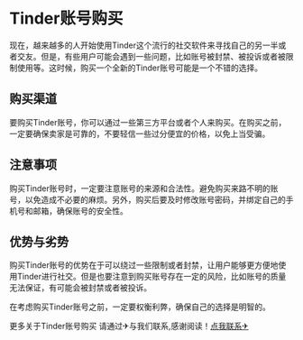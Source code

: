 # Tinder账号购买

现在，越来越多的人开始使用Tinder这个流行的社交软件来寻找自己的另一半或者交友。但是，有些用户可能会遇到一些问题，比如账号被封禁、被投诉或者被限制使用等。这时候，购买一个全新的Tinder账号可能是一个不错的选择。

## 购买渠道

要购买Tinder账号，你可以通过一些第三方平台或者个人来购买。在购买之前，一定要确保卖家是可靠的，不要轻信一些过分便宜的价格，以免上当受骗。

## 注意事项

购买Tinder账号时，一定要注意账号的来源和合法性。避免购买来路不明的账号，以免造成不必要的麻烦。另外，购买后要及时修改账号密码，并绑定自己的手机号和邮箱，确保账号的安全性。

## 优势与劣势

购买Tinder账号的优势在于可以绕过一些限制或者封禁，让用户能够更方便地使用Tinder进行社交。但是也要注意到购买账号存在一定的风险，比如账号的质量无法保证，有可能会被封禁或者被投诉。

在考虑购买Tinder账号之前，一定要权衡利弊，确保自己的选择是明智的。

更多关于Tinder账号购买 请通过✈与我们联系,感谢阅读！[点我联系✈](https://pc.k02.cc)